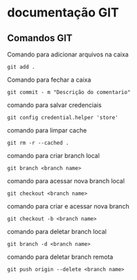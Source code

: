 # documentação GIT

## Comandos GIT

Comando para adicionar arquivos na caixa

    git add .                

Comando para fechar a caixa

    git commit - m "Descrição do comentario"

comando para salvar credenciais

    git config credential.helper 'store'

comando para limpar cache
    
    git rm -r --cached .

comando para criar branch local

    git branch <branch name>

comando para acessar nova branch local

    git checkout <branch name>

comando para criar e acessar nova branch
    
    git checkout -b <branch name>

comando para deletar branch local

    git branch -d <branch name>

comando para deletar branch remota

    git push origin --delete <branch name>
